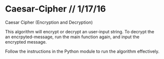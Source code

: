 # Caesar-Cipher // 1/17/16
Caesar Cipher (Encryption and Decryption)

This algorithm will encrypt or decrypt an user-input string. 
To decrypt the an encrpyted-message, run the main function again, and input the encrypted message. 

Follow the instructions in the Python module to run the algorithm effectively. 
